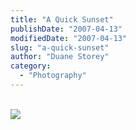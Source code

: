 ```yaml
---
title: "A Quick Sunset"
publishDate: "2007-04-13"
modifiedDate: "2007-04-13"
slug: "a-quick-sunset"
author: "Duane Storey"
category:
  - "Photography"
---
```


  
[  
![](http://farm1.static.flickr.com/237/457292279_7bf68b44a7.jpg?v=0)  ](http://www.flickr.com/photos/duanestorey/457292279/)